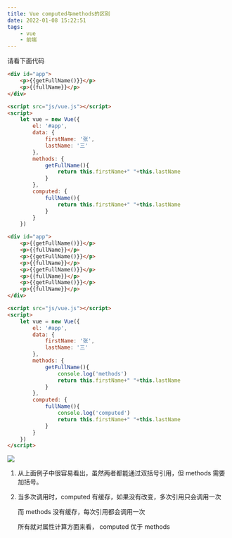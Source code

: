 ```yaml
---
title: Vue computed与methods的区别
date: 2022-01-08 15:22:51
tags:
    - vue
    - 前端
---
```

请看下面代码
<!--more-->
```html
<div id="app">
    <p>{{getFullName()}}</p>
    <p>{{fullName}}</p>
</div>

<script src="js/vue.js"></script>
<script>
    let vue = new Vue({
        el: '#app',
        data: {
            firstName: '张',
            lastName: '三'
        },
        methods: {
            getFullName(){
                return this.firstName+" "+this.lastName
            }
        },
        computed: {
            fullName(){
                return this.firstName+" "+this.lastName
            }
        }
    })
```


```html
<div id="app">
    <p>{{getFullName()}}</p>
    <p>{{fullName}}</p>
    <p>{{getFullName()}}</p>
    <p>{{fullName}}</p>
    <p>{{getFullName()}}</p>
    <p>{{fullName}}</p>
    <p>{{getFullName()}}</p>
    <p>{{fullName}}</p>
</div>

<script src="js/vue.js"></script>
<script>
    let vue = new Vue({
        el: '#app',
        data: {
            firstName: '张',
            lastName: '三'
        },
        methods: {
            getFullName(){
                console.log('methods')
                return this.firstName+" "+this.lastName
            }
        },
        computed: {
            fullName(){
                console.log('computed')
                return this.firstName+" "+this.lastName
            }
        }
    })
</script>
```

![](https://img2020.cnblogs.com/blog/1747833/202008/1747833-20200809174442006-1164143714.png)

1. 从上面例子中很容易看出，虽然两者都能通过双括号引用，但 methods 需要加括号。

2. 当多次调用时，computed 有缓存，如果没有改变，多次引用只会调用一次

   而 methods 没有缓存，每次引用都会调用一次

   所有就对属性计算方面来看， computed 优于 methods